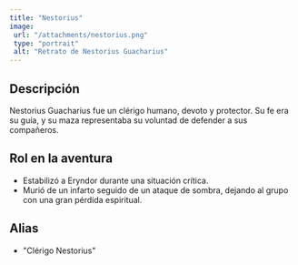 ```yaml
---
title: "Nestorius"
image:
 url: "/attachments/nestorius.png"
 type: "portrait"
 alt: "Retrato de Nestorius Guacharius"
---
```


## Descripción
Nestorius Guacharius fue un clérigo humano, devoto y protector. Su fe era su guía, y su maza representaba su voluntad de defender a sus compañeros. 

## Rol en la aventura
- Estabilizó a Eryndor durante una situación crítica.
- Murió de un infarto seguido de un ataque de sombra, dejando al grupo con una gran pérdida espiritual.

## Alias
- "Clérigo Nestorius"
